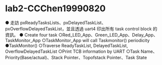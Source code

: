 # lab2-CCChen19990820

● 走訪 pxReadyTasksLists、pxDelayedTaskList、pxOverflowDelayedTaskList，並且透過 uart4 印出所有 task control block 的資訊。
● Create four task 
  ○Red_LED_App、Green_LED_App、Delay_App、TaskMonitor_App 
  ○TaskMonitor_App will call Taskmonitor() periodicity 
●TaskMonitor() 
  ○Traverse ReadyTaskList, DelayedTaskList, OverflowDelayedTaskList 
  ○Print TCB information by UART 
  ○Task Name、Priority(Base/actual)、Stack Pointer、Topofstack Pointer、Task State 
